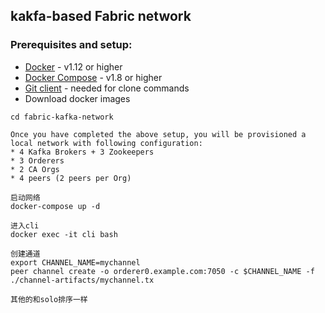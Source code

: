 ## kakfa-based Fabric network

### Prerequisites and setup: 

* [Docker](https://www.docker.com/products/overview) - v1.12 or higher
* [Docker Compose](https://docs.docker.com/compose/overview/) - v1.8 or higher
* [Git client](https://git-scm.com/downloads) - needed for clone commands
* Download docker images

```
cd fabric-kafka-network

Once you have completed the above setup, you will be provisioned a local network with following configuration:
* 4 Kafka Brokers + 3 Zookeepers
* 3 Orderers
* 2 CA Orgs
* 4 peers (2 peers per Org)

启动网络
docker-compose up -d   
  
进入cli
docker exec -it cli bash 

创建通道
export CHANNEL_NAME=mychannel 
peer channel create -o orderer0.example.com:7050 -c $CHANNEL_NAME -f ./channel-artifacts/mychannel.tx 
    
其他的和solo排序一样


